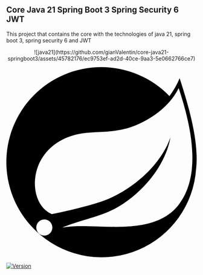 ## Core Java 21 Spring Boot 3 Spring Security 6 JWT
This project that contains the core with the technologies of java 21, spring boot 3, spring security 6 and JWT

<p align="center">
  ![java21](https://github.com/gianValentin/core-java21-springboot3/assets/45782176/ec9753ef-ad2d-40ce-9aa3-5e0662766ce7)
</p>

<svg role="img" viewBox="0 0 24 24" xmlns="http://www.w3.org/2000/svg">
<title>Spring</title>
  <path d="M21.8537 1.4158a10.4504 10.4504 0 0 1-1.284 2.2471A11.9666 11.9666 0 1 0 3.8518 20.7757l.4445.3951a11.9543 11.9543 0 0 0 19.6316-8.2971c.3457-3.0126-.568-6.8649-2.0743-11.458zM5.5805 20.8745a1.0174 1.0174 0 1 1-.1482-1.4323 1.0396 1.0396 0 0 1 .1482 1.4323zm16.1991-3.5806c-2.9385 3.9263-9.2601 2.5928-13.2852 2.7904 0 0-.7161.0494-1.4323.1481 0 0 .2717-.1234.6174-.2469 2.8398-.9877 4.1732-1.1853 5.9018-2.0743 3.2349-1.6545 6.4698-5.2844 7.1118-9.0379-1.2347 3.6053-4.9881 6.7167-8.3959 7.9761-2.3459.8643-6.5685 1.7039-6.5685 1.7039l-.1729-.0988c-2.8645-1.4076-2.9632-7.6304 2.2718-9.6306 2.2966-.889 4.4696-.395 6.9637-.9877 2.6422-.6174 5.7043-2.5929 6.939-5.1857 1.3828 4.1732 3.062 10.643.0493 14.6434z"/>
</svg>

[![Version](https://img.shields.io/npm/v/zustand?style=flat&colorA=000000&colorB=000000)](https://www.npmjs.com/package/zustand)

